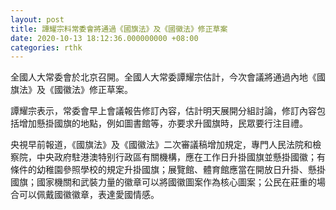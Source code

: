 ```yaml
---
layout: post
title: 譚耀宗料常委會將通過《國旗法》及《國徽法》修正草案
date: 2020-10-13 18:12:36.000000000 +08:00
categories: rthk
---
```


全國人大常委會於北京召開。全國人大常委譚耀宗估計，今次會議將通過內地《國旗法》及《國徽法》修正草案。

譚耀宗表示，常委會早上會議報告修訂內容，估計明天展開分組討論，修訂內容包括增加懸掛國旗的地點，例如圖書館等，亦要求升國旗時，民眾要行注目禮。

央視早前報道，《國旗法》及《國徽法》二次審議稿增加規定，專門人民法院和檢察院，中央政府駐港澳特别行政區有關機構，應在工作日升掛國旗並懸掛國徽；有條件的幼稚園參照學校的規定升掛國旗；展覽館、體育館應當在開放日升掛、懸掛國旗；國家機關和武裝力量的徽章可以將國徽圖案作為核心圖案；公民在莊重的場合可以佩戴國徽徽章，表達愛國情感。
